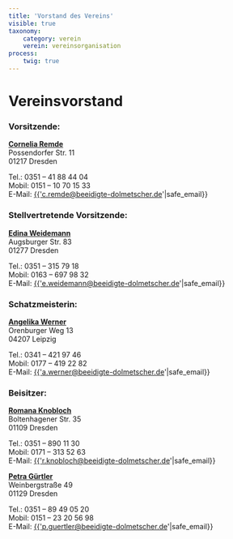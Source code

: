```yaml
---
title: 'Vorstand des Vereins'
visible: true
taxonomy:
    category: verein
    verein: vereinsorganisation
process:
    twig: true
---
```


# Vereinsvorstand

### Vorsitzende:
[**Cornelia Remde**](/mitglieder/remde)  
Possendorfer Str. 11  
01217 Dresden
  
Tel.: 0351 – 41 88 44 04  
Mobil: 0151 – 10 70 15 33  
E-Mail: <a href="mailto:{{'c.remde@beeidigte-dolmetscher.de'|safe_email}}">{{'c.remde@beeidigte-dolmetscher.de'|safe_email}}</a>
 
### Stellvertretende Vorsitzende:
[**Edina Weidemann**](/mitglieder/weidemann)  
Augsburger Str. 83  
01277 Dresden  
  
Tel.: 0351 – 315 79 18  
Mobil: 0163 – 697 98 32  
E-Mail: <a href="mailto:{{'e.weidemann@beeidigte-dolmetscher.de'|safe_email}}">{{'e.weidemann@beeidigte-dolmetscher.de'|safe_email}}</a>

### Schatzmeisterin:
[**Angelika Werner**](/mitglieder/werner)  
Orenburger Weg 13  
04207 Leipzig  
  
Tel.: 0341 – 421 97 46  
Mobil: 0177 – 419 22 82  
E-Mail: <a href="mailto:{{'a.werner@beeidigte-dolmetscher.de'|safe_email}}">{{'a.werner@beeidigte-dolmetscher.de'|safe_email}}</a>

### Beisitzer:  
[**Romana Knobloch**](/mitglieder/knobloch)  
Boltenhagener Str. 35  
01109 Dresden  
  
Tel.: 0351 – 890 11 30  
Mobil: 0171 – 313 52 63  
E-Mail: <a href="mailto:{{'r.knobloch@beeidigte-dolmetscher.de'|safe_email}}">{{'r.knobloch@beeidigte-dolmetscher.de'|safe_email}}</a>
  
[**Petra Gürtler**](/mitglieder/guertler)  
Weinbergstraße 49  
01129 Dresden  
  
Tel.: 0351 – 89 49 05 20  
Mobil: 0151 – 23 20 56 98  
E-Mail: <a href="mailto:{{'p.guertler@beeidigte-dolmetscher.de'|safe_email}}">{{'p.guertler@beeidigte-dolmetscher.de'|safe_email}}</a>
<br>
<br>